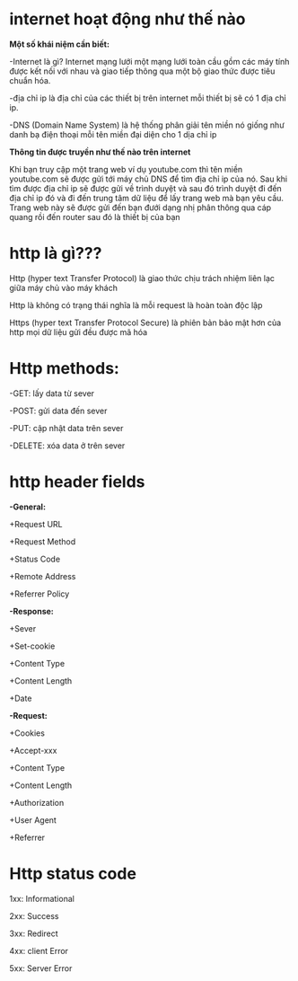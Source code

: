 # internet hoạt động như thế nào 
**Một số khái niệm cần biết:**

-Internet là gì? Internet mạng lưới một mạng lưới toàn cầu gồm các máy tính được kết nối với nhau và giao tiếp thông qua một bộ giao thức được tiêu chuẩn hóa.

-địa chỉ ip là địa chỉ của các thiết bị trên internet mỗi thiết bị sẽ có 1 địa chỉ ip.

-DNS (Domain Name System) là hệ thống phân giải tên miền nó giống như danh bạ điện thoại mỗi tên miền đại diện cho 1 dịa chỉ ip

**Thông tin được truyền như thế nào trên internet**

 Khi bạn truy cập một trang web ví dụ youtube.com thì tên miền youtube.com sẽ được gửi tới máy chủ DNS để tìm địa chỉ ip của nó. Sau khi tìm được địa chỉ ip sẽ được gửi về trình duyệt và sau đó trình duyệt đi đến địa chỉ ip đó và đi đến trung tâm dữ liệu để lấy trang web mà bạn yêu cầu. Trang web này sẽ được gửi đến bạn đưới dạng nhị phân thông qua cáp quang rồi đến router sau đó là thiết bị của bạn

# http là gì???
Http (hyper text Transfer Protocol) là giao thức chịu trách nhiệm liên lạc giữa máy chủ vào máy khách

Http là không có trạng thái nghĩa là mỗi request là hoàn toàn độc lập

Https (hyper text Transfer Protocol Secure) là phiên bản bảo mật hơn của http mọi dữ liệu gửi đều được mã hóa 

# Http methods:

-GET: lấy data từ sever

-POST: gửi data đến sever 

-PUT: cập nhật data trên sever

-DELETE: xóa data ở trên sever

# http header fields

**-General:**

+Request URL

+Request Method

+Status Code

+Remote Address

+Referrer Policy

**-Response:**

+Sever

+Set-cookie

+Content Type

+Content Length

+Date 

**-Request:**

+Cookies

+Accept-xxx

+Content Type

+Content Length

+Authorization

+User Agent

+Referrer

# Http status code

1xx: Informational

2xx: Success

3xx: Redirect

4xx: client Error

5xx: Server Error



